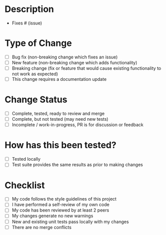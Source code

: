 # Description

- Fixes # (issue)

# Type of Change

- [ ] Bug fix (non-breaking change which fixes an issue)
- [ ] New feature (non-breaking change which adds functionality)
- [ ] Breaking change (fix or feature that would cause existing functionality to not work as expected)
- [ ] This change requires a documentation update

# Change Status

- [ ] Complete, tested, ready to review and merge
- [ ] Complete, but not tested (may need new tests)
- [ ] Incomplete / work-in-progress, PR is for discussion or feedback

# How has this been tested?

- [ ] Tested locally
- [ ] Test suite provides the same results as prior to making changes

# Checklist

- [ ] My code follows the style guidelines of this project
- [ ] I have performed a self-review of my own code
- [ ] My code has been reviewed by at least 2 peers
- [ ] My changes generate no new warnings
- [ ] New and existing unit tests pass locally with my changes
- [ ] There are no merge conflicts
